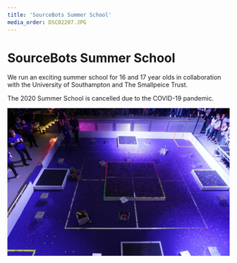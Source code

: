```yaml
---
title: 'SourceBots Summer School'
media_order: DSC02207.JPG
---
```


# SourceBots Summer School

We run an exciting summer school for 16 and 17 year olds in collaboration with the University of Southampton and The Smallpeice Trust.

The 2020 Summer School is cancelled due to the COVID-19 pandemic.

![](DSC02207.JPG)